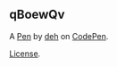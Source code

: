 qBoewQv
-------


A [Pen](https://codepen.io/dehmi5/pen/qBoewQv) by [deh](https://codepen.io/dehmi5) on [CodePen](https://codepen.io).

[License](https://codepen.io/license/pen/qBoewQv).